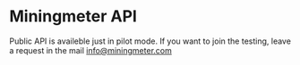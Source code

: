 # Miningmeter API

Public API is availeble just in pilot mode. 
If you want to join the testing, leave a request in the mail info@miningmeter.com
